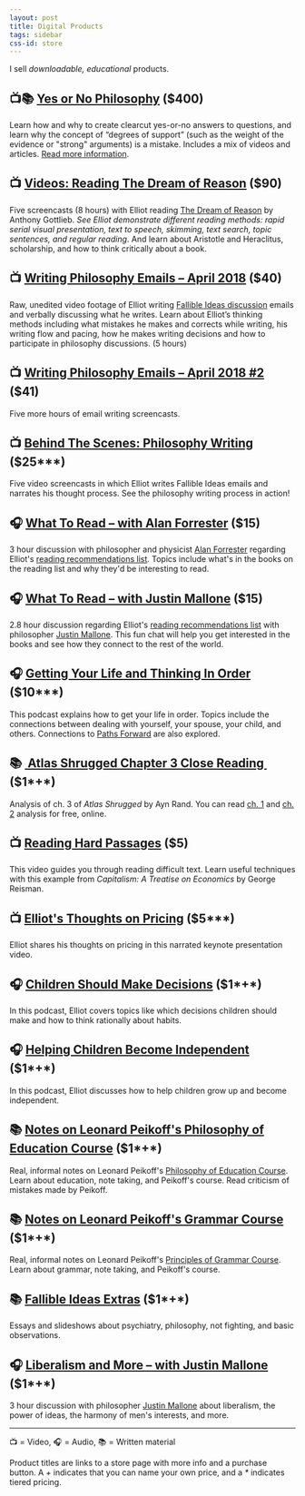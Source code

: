 ```yaml
---
layout: post
title: Digital Products
tags: sidebar
css-id: store
---
```


I sell *downloadable, educational* products.

## 📺📚 [Yes or No Philosophy][1] ($400)
Learn how and why to create clearcut yes-or-no answers to questions, and learn why the concept of “degrees of support” (such as the weight of the evidence or "strong" arguments) is a mistake. Includes a mix of videos and articles. [Read more information][2].

<h2>📺 <a href="https://gum.co/Uctfl">Videos: Reading <u>The Dream of Reason</u></a> ($90)</h2>

Five screencasts (8 hours) with Elliot reading [The Dream of Reason][3] by Anthony Gottlieb. *See Elliot demonstrate different reading methods: rapid serial visual presentation, text to speech, skimming, text search, topic sentences, and regular reading*. And learn about Aristotle and Heraclitus, scholarship, and how to think critically about a book.

## 📺 [Writing Philosophy Emails – April 2018][4] ($40)
Raw, unedited video footage of Elliot writing [Fallible Ideas discussion][5] emails and verbally discussing what he writes. Learn about Elliot’s thinking methods including what mistakes he makes and corrects while writing, his writing flow and pacing, how he makes writing decisions and how to participate in philosophy discussions. (5 hours)

## 📺 [Writing Philosophy Emails – April 2018 #2][6] ($41)
Five more hours of email writing screencasts.

## 📺 [Behind The Scenes: Philosophy Writing][7] ($25*\**)
Five video screencasts in which Elliot writes Fallible Ideas emails and narrates his thought process. See the philosophy writing process in action!

## 🎧 [What To Read – with Alan Forrester][8] ($15)
3 hour discussion with philosopher and physicist [Alan Forrester][9] regarding Elliot's [reading recommendations list][10]. Topics include what's in the books on the reading list and why they'd be interesting to read.

## 🎧 [What To Read – with Justin Mallone][11] ($15)
2.8 hour discussion regarding Elliot's [reading recommendations list][12] with philosopher [Justin Mallone][13]. This fun chat will help you get interested in the books and see how they connect to the rest of the world.

## 🎧 [Getting Your Life and Thinking In Order][14] ($10*\**)
This podcast explains how to get your life in order. Topics include the connections between dealing with yourself, your spouse, your child, and others. Connections to [Paths Forward][15] are also explored.

## 📚 [ Atlas Shrugged Chapter 3 Close Reading ][16] ($1*+*)
Analysis of ch. 3 of *Atlas Shrugged* by Ayn Rand. You can read [ch. 1][17] and [ch. 2][18] analysis for free, online.

## 📺 [Reading Hard Passages][19] ($5)
This video guides you through reading difficult text. Learn useful techniques with this example from *Capitalism: A Treatise on Economics* by George Reisman.

## 📺 [Elliot's Thoughts on Pricing][20] ($5*\**)
Elliot shares his thoughts on pricing in this narrated keynote presentation video.

## 🎧 [Children Should Make Decisions][21] ($1*+*)
In this podcast, Elliot covers topics like which decisions children should make and how to think rationally about habits.

## 🎧 [Helping Children Become Independent][22] ($1*+*)
In this podcast, Elliot discusses how to help children grow up and become independent.

## 📚 [Notes on Leonard Peikoff's Philosophy of Education Course][23] ($1*+*)
Real, informal notes on Leonard Peikoff's [Philosophy of Education Course][24]. Learn about education, note taking, and Peikoff's course. Read criticism of mistakes made by Peikoff.

## 📚 [Notes on Leonard Peikoff's Grammar Course][25] ($1*+*)
Real, informal notes on Leonard Peikoff's [Principles of Grammar Course][26]. Learn about grammar, note taking, and Peikoff's course.

## 📚 [Fallible Ideas Extras][27] ($1*+*)
Essays and slideshows about psychiatry, philosophy, not fighting, and basic observations.

## 🎧 [Liberalism and More – with Justin Mallone][28] ($1*+*)
3 hour discussion with philosopher [Justin Mallone][29] about liberalism, the power of ideas, the harmony of men's interests, and more.

---- 

📺 = Video, 🎧 = Audio, 📚 = Written material

Product titles are links to a store page with more info and a purchase button. A *+* indicates that you can name your own price, and a *\** indicates tiered pricing.

[1]:	https://gum.co/hxqsh
[2]:	https://yesornophilosophy.com/
[3]:	https://www.amazon.com/Dream-Reason-History-Philosophy-Renaissance-ebook/dp/B01KYC3RQ2/?tag=curi04-20
[4]:	https://gum.co/IeEVU
[5]:	http://fallibleideas.com/discussion
[6]:	https://gum.co/WMFTH
[7]:	https://gumroad.com/l/gzCnE
[8]:	https://gumroad.com/l/hYxXj
[9]:	https://conjecturesandrefutations.com/
[10]:	http://fallibleideas.com/books
[11]:	https://gumroad.com/l/zuEP
[12]:	http://fallibleideas.com/books
[13]:	http://justinmallone.com
[14]:	https://gumroad.com/l/mYwYb
[15]:	http://fallibleideas.com/paths-forward
[16]:	https://gumroad.com/l/ugcAS
[17]:	https://learnobjectivism.com/atlas-shrugged-chapter-1
[18]:	https://learnobjectivism.com/atlas-shrugged-chapter-2
[19]:	https://gum.co/mpse
[20]:	https://gumroad.com/l/kPTxM
[21]:	https://gumroad.com/l/NAxYs
[22]:	https://gumroad.com/l/aHKR
[23]:	https://gum.co/KMVoi
[24]:	http://www.peikoff.com/courses_and_lectures/philosophy-of-education/
[25]:	https://gumroad.com/l/XDxz
[26]:	http://www.peikoff.com/courses_and_lectures/philosophy-of-education/
[27]:	https://gumroad.com/l/ezayH
[28]:	https://gumroad.com/l/EyJnB
[29]:	http://justinmallone.com
